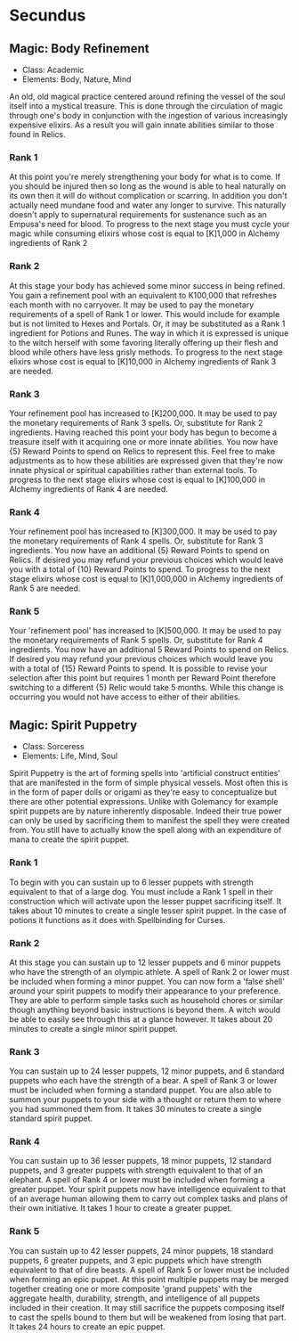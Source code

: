 # Secundus

## Magic: Body Refinement
- Class: Academic
- Elements: Body, Nature, Mind

An old, old magical practice centered around refining the vessel of the soul itself into a mystical treasure. This is done through the circulation of magic through one's body in conjunction with the ingestion of various increasingly expensive elixirs. As a result you will gain innate abilities similar to those found in Relics.

### Rank 1
At this point you're merely strengthening your body for what is to come. If you should be injured then so long as the wound is able to heal naturally on its own then it will do without complication or scarring. In addition you don't actually need mundane food and water any longer to survive. This naturally doesn't apply to supernatural requirements for sustenance such as an Empusa's need for blood. To progress to the next stage you must cycle your magic while consuming elixirs whose cost is equal to [K]1,000 in Alchemy ingredients of Rank 2

### Rank 2
At this stage your body has achieved some minor success in being refined. You gain a refinement pool with an equivalent to K100,000 that refreshes each month with no carryover. It may be used to pay the monetary requirements of a spell of Rank 1 or lower. This would include for example but is not limited to Hexes and Portals. Or, it may be substituted as a Rank 1 ingredient for Potions and Runes. The way in which it is expressed is unique to the witch herself with some favoring literally offering up their flesh and blood while others have less grisly methods. To progress to the next stage elixirs whose cost is equal to [K]10,000 in Alchemy ingredients of Rank 3 are needed.

### Rank 3
Your refinement pool has increased to [K]200,000. It may be used to pay the monetary requirements of Rank 3 spells. Or, substitute for Rank 2 ingredients. Having reached this point your body has begun to become a treasure itself with it acquiring one or more innate abilities. You now have {5} Reward Points to spend on Relics to represent this. Feel free to make adjustments as to how these abilities are expressed given that they're now innate physical or spiritual capabilities rather than external tools. To progress to the next stage elixirs whose cost is equal to [K]100,000 in Alchemy ingredients of Rank 4 are needed.

### Rank 4
Your refinement pool has increased to [K]300,000. It may be used to pay the monetary requirements of Rank 4 spells. Or, substitute for Rank 3 ingredients. You now have an additional {5} Reward Points to spend on Relics. If desired you may refund your previous choices which would leave you with a total of {10} Reward Points to spend. To progress to the next stage elixirs whose cost is equal to [K]1,000,000 in Alchemy ingredients of Rank 5 are needed.

### Rank 5
Your 'refinement pool' has increased to [K]500,000. It may be used to pay the monetary requirements of Rank 5 spells. Or, substitute for Rank 4 ingredients. You now have an additional 5 Reward Points to spend on Relics. If desired you may refund your previous choices which would leave you with a total of {15} Reward Points to spend. It is possible to revise your selection after this point but requires 1 month per Reward Point therefore switching to a different {5} Relic would take 5 months. While this change is occurring you would not have access to either of their abilities.


## Magic: Spirit Puppetry
- Class: Sorceress
- Elements: Life, Mind, Soul

Spirit Puppetry is the art of forming spells into 'artificial construct entities' that are manifested in the form of simple physical vessels. Most often this is in the form of paper dolls or origami as they're easy to conceptualize but there are other potential expressions. Unlike with Golemancy for example spirit puppets are by nature inherently disposable. Indeed their true power can only be used by sacrificing them to manifest the spell they were created from. You still have to actually know the spell along with an expenditure of mana to create the spirit puppet.

### Rank 1
To begin with you can sustain up to 6 lesser puppets with strength equivalent to that of a large dog. You must include a Rank 1 spell in their construction which will activate upon the lesser puppet sacrificing itself. It takes about 10 minutes to create a single lesser spirit puppet. In the case of potions it functions as it does with Spellbinding for Curses.

### Rank 2
At this stage you can sustain up to 12 lesser puppets and 6 minor puppets who have the strength of an olympic athlete. A spell of Rank 2 or lower must be included when forming a minor puppet. You can now form a 'false shell' around your spirit puppets to modify their appearance to your preference. They are able to perform simple tasks such as household chores or similar though anything beyond basic instructions is beyond them. A witch would be able to easily see through this at a glance however. It takes about 20 minutes to create a single minor spirit puppet.

### Rank 3
You can sustain up to 24 lesser puppets, 12 minor puppets, and 6 standard puppets who each have the strength of a bear. A spell of Rank 3 or lower must be included when forming a standard puppet. You are also able to summon your puppets to your side with a thought or return them to where you had summoned them from. It takes 30 minutes to create a single standard spirit puppet.

### Rank 4
You can sustain up to 36 lesser puppets, 18 minor puppets, 12 standard puppets, and 3 greater puppets with strength equivalent to that of an elephant. A spell of Rank 4 or lower must be included when forming a greater puppet. Your spirit puppets now have intelligence equivalent to that of an average human allowing them to carry out complex tasks and plans of their own initiative. It takes 1 hour to create a greater puppet.

### Rank 5
You can sustain up to 42 lesser puppets, 24 minor puppets, 18 standard puppets, 6 greater puppets, and 3 epic puppets which have strength equivalent to that of dire beasts. A spell of Rank 5 or lower must be included when forming an epic puppet. At this point multiple puppets may be merged together creating one or more composite 'grand puppets' with the aggregate health, durability, strength, and intelligence of all puppets included in their creation. It may still sacrifice the puppets composing itself to cast the spells bound to them but will be weakened from losing that part. It takes 24 hours to create an epic puppet.
